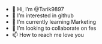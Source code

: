 - 👋 Hi, I’m @Tarik9897
- 👀 I’m interested in github
- 🌱 I’m currently learning Marketing 
- 💞️ I’m looking to collaborate on fes
- 📫 How to reach me love you

<!---
Tarik9897/Tarik9897 is a ✨ special ✨ repository because its `README.md` (this file) appears on your GitHub profile.
You can click the Preview link to take a look at your changes.
--->

